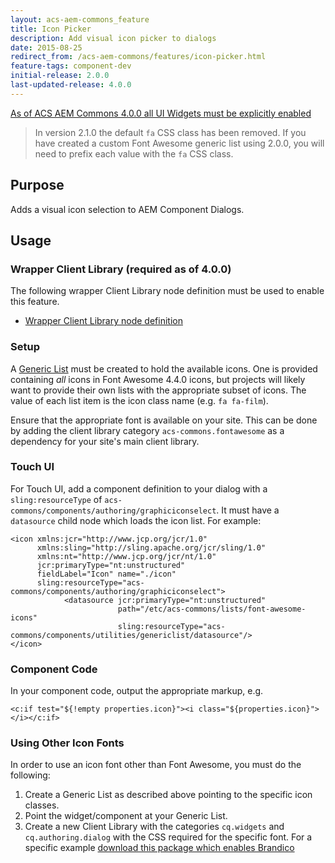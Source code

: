 ```yaml
---
layout: acs-aem-commons_feature
title: Icon Picker
description: Add visual icon picker to dialogs
date: 2015-08-25
redirect_from: /acs-aem-commons/features/icon-picker.html
feature-tags: component-dev
initial-release: 2.0.0
last-updated-release: 4.0.0
---
```


<div class="banner--notice">
<a href="/acs-aem-commons/pages/releases/4-0-0.html" target="_blank">As of ACS AEM Commons 4.0.0 all UI Widgets must be explicitly enabled</a>
</div>


> In version 2.1.0 the default `fa` CSS class has been removed. If you have created a custom Font Awesome generic list using 2.0.0, you will need to prefix each value with the `fa` CSS class.

## Purpose

Adds a visual icon selection to AEM Component Dialogs.

## Usage

### Wrapper Client Library (required as of 4.0.0)

The following wrapper Client Library node definition must be used to enable this feature.

* [Wrapper Client Library node definition](https://github.com/Adobe-Consulting-Services/acs-aem-commons/blob/master/ui.apps/src/main/content/jcr_root/apps/acs-commons/touchui-widgets/icon-picker/.content.xml)

### Setup

A [Generic List](/acs-aem-commons/features/generic-lists.html) must be created to hold the available icons. One is provided containing *all* icons in Font Awesome 4.4.0 icons, but projects will likely want to provide their own lists with the appropriate subset of icons. The value of each list item is the icon class name (e.g. `fa fa-film`).

Ensure that the appropriate font is available on your site. This can be done by adding the client library category `acs-commons.fontawesome` as a dependency for your site's main client library.

### Touch UI

For Touch UI, add a component definition to your dialog with a `sling:resourceType` of `acs-commons/components/authoring/graphiciconselect`. It must have a `datasource` child node which loads the icon list. For example:

    <icon xmlns:jcr="http://www.jcp.org/jcr/1.0"
          xmlns:sling="http://sling.apache.org/jcr/sling/1.0"
          xmlns:nt="http://www.jcp.org/jcr/nt/1.0"
          jcr:primaryType="nt:unstructured"
          fieldLabel="Icon" name="./icon"
          sling:resourceType="acs-commons/components/authoring/graphiciconselect">
                <datasource jcr:primaryType="nt:unstructured"
                            path="/etc/acs-commons/lists/font-awesome-icons"
                            sling:resourceType="acs-commons/components/utilities/genericlist/datasource"/>
    </icon>

### Component Code

In your component code, output the appropriate markup, e.g.

    <c:if test="${!empty properties.icon}"><i class="${properties.icon}"></i></c:if>

### Using Other Icon Fonts

In order to use an icon font other than Font Awesome, you must do the following:

1. Create a Generic List as described above pointing to the specific icon classes.
2. Point the widget/component at your Generic List.
3. Create a new Client Library with the categories `cq.widgets` and `cq.authoring.dialog` with the CSS required for the specific font. For a specific example [download this package which enables Brandico](https://files.acrobat.com/a/preview/265e6578-936d-4ffc-8b14-99355c8baf08)
